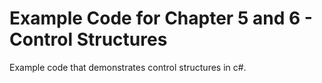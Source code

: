# Example Code for Chapter 5 and 6 - Control Structures #

Example code that demonstrates control structures in c#.

